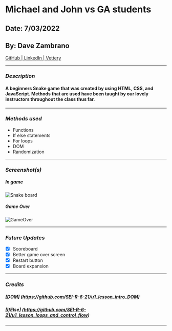 # Michael and John vs GA students

## Date: 7/03/2022

## By: Dave Zambrano

[GitHub | LinkedIn | Vettery](https://github.com/dzambr13)

---

### **_Description_**

#### A beginners Snake game that was created by using HTML, CSS, and JavaScript. Methods that are used have been taught by our lovely instructors throughout the class thus far.

---

### **_Methods used_**

- Functions
- If else statements
- For loops
- DOM
- Randomization

---

### **_Screenshot(s)_**

##### In game

![Snake board](https://cdn.discordapp.com/attachments/983366887184404500/994658676449234954/unknown.png)

##### Game Over

![GameOver](https://cdn.discordapp.com/attachments/983366887184404500/994658280007811263/unknown.png)

---

### **_Future Updates_**

- [x] Scoreboard
- [x] Better game over screen
- [x] Restart button
- [x] Board expansion

---

### **_Credits_**

##### [DOM] (https://github.com/SEI-R-6-21/u1_lesson_intro_DOM)

##### [IfElse] (https://github.com/SEI-R-6-21/u1_lesson_loops_and_control_flow)

---
